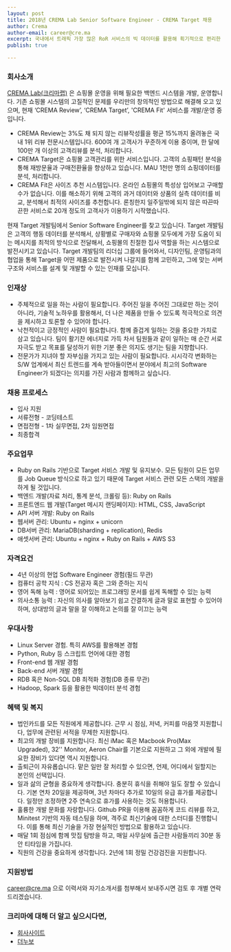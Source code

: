 ```yaml
---
layout: post
title: 2018년 CREMA Lab Senior Software Engineer - CREMA Target 채용
author: Crema
author-email: career@cre.ma
excerpt: 국내에서 트래픽 가장 많은 RoR 서비스의 빅 데이터를 활용해 획기적으로 편리한 고객 관리 시스템을 만들고 싶으신 분. 국내 이커머스 생태계를 혁신하고 싶으신 분. CREMA Lab Target 개발팀에서 Senior Software Engineer를 모십니다.
publish: true

---
```


### 회사소개

[CREMA Lab(크리마랩)](http://www.cre.ma) 은 쇼핑몰 운영을 위해 필요한 백엔드 시스템을 개발, 운영합니다. 기존 쇼핑몰 시스템의 고질적인 문제를 우리만의 창의적인 방법으로 해결해 오고 있으며, 현재 ‘CREMA Review’, ‘CREMA Target’, 'CREMA Fit' 서비스를 개발/운영 중입니다.
- CREMA Review는 3%도 채 되지 않는 리뷰작성률을 평균 15%까지 올려놓은 국내 1위 리뷰 전문시스템입니다. 600여 개 고객사가 꾸준하게 이용 중이며, 한 달에 100만 개 이상의 고객리뷰를 분석, 처리합니다.
- CREMA Target은 쇼핑몰 고객관리를 위한 서비스입니다. 고객의 쇼핑패턴 분석을 통해 재방문율과 구매전환율을 향상하고 있습니다. MAU 1천만 명의 쇼핑데이터를 분석, 처리합니다.
- CREMA Fit은 사이즈 추천 시스템입니다. 온라인 쇼핑몰의 특성상 입어보고 구매할 수가 없습니다. 이를 해소하기 위해 고객의 과거 데이터와 상품의 실측 데이터를 비교, 분석해서 최적의 사이즈를 추천합니다. 론칭한지 일주일밖에 되지 않은 따끈따끈한 서비스로 20개 정도의 고객사가 이용하기 시작했습니다.

현재 Target 개발팀에서 Senior Software Engineer를 찾고 있습니다. Target 개발팀은 고객의 행동 데이터를 분석해서, 상황별로 구매자와 쇼핑몰 모두에게 가장 도움이 되는 메시지를 최적의 방식으로 전달해서, 쇼핑몰의 친절한 집사 역할을 하는 시스템으로 발전시키고 있습니다. Target 개발팀의 리더십 그룹에 들어와서, 디자인팀, 운영팀과의 협업을 통해 Target을 어떤 제품으로 발전시켜 나갈지를 함께 고민하고, 그에 맞는 서버 구조와 서비스를 설계 및 개발할 수 있는 인재를 모십니다.

### 인재상
- 주체적으로 일을 하는 사람이 필요합니다. 주어진 일을 주어진 그대로만 하는 것이 아니라, 기술적 노하우를 활용해서, 더 나은 제품을 만들 수 있도록 적극적으로 의견을 제시하고 토론할 수 있어야 합니다.
- 낙천적이고 긍정적인 사람이 필요합니다. 함께 즐겁게 일하는 것을 중요한 가치로 삼고 있습니다. 팀이 활기찬 에너지로 가득 차서 팀원들과 같이 일하는 매 순간 서로 자극도 받고 목표를 달성하기 위한 기분 좋은 의지도 생기는 팀을 지향합니다.
- 전문가가 지녀야 할 자부심을 가지고 있는 사람이 필요합니다. 시시각각 변화하는 S/W 업계에서 최신 트렌드를 계속 받아들이면서 분야에서 최고의 Software Engineer가 되겠다는 의지를 가진 사람과 함께하고 싶습니다.

### 채용 프로세스
- 입사 지원
- 서류전형 - 코딩테스트
- 면접전형 - 1차 실무면접, 2차 임원면접
- 최종합격

### 주요업무
- Ruby on Rails 기반으로 Target 서비스 개발 및 유지보수. 모든 팀원이 모든 업무를 Job Queue 방식으로 하고 있기 때문에 Target 서비스 관련 모든 스택의 개발을 하게 될 것입니다.
- 백엔드 개발(자료 처리, 통계 분석, 크롤링 등): Ruby on Rails
- 프론트엔드 웹 개발(Target 메시지 랜딩페이지): HTML, CSS, JavaScript
- API 서버 개발: Ruby on Rails
- 웹서버 관리: Ubuntu + nginx + unicorn
- DB서버 관리: MariaDB(sharding + replication), Redis
- 애셋서버 관리: Ubuntu + nginx + Ruby on Rails + AWS S3

### 자격요건
- 4년 이상의 현업 Software Engineer 경험(필드 무관)
- 컴퓨터 공학 지식 : CS 전공자 혹은 그와 준하는 지식
- 영어 독해 능력 : 영어로 되어있는 프로그래밍 문서를 쉽게 독해할 수 있는 능력
- 의사소통 능력 : 자신의 의사를 알아보기 쉽고 간결하게 글과 말로 표현할 수 있어야 하며, 상대방의 글과 말을 잘 이해하고 논의를 잘 이끄는 능력

### 우대사항
- Linux Server 경험. 특히 AWS를 활용해본 경험
- Python, Ruby 등 스크립트 언어에 대한 경험
- Front-end 웹 개발 경험
- Back-end 서버 개발 경험
- RDB 혹은 Non-SQL DB 최적화 경험(DB 종류 무관)
- Hadoop, Spark 등을 활용한 빅데이터 분석 경험

### 혜택 및 복지
- 법인카드를 모든 직원에게 제공합니다. 근무 시 점심, 저녁, 커피를 마음껏 지원합니다, 업무에 관련된 서적을 무제한 지원합니다.
- 최고의 개발 장비를 지원합니다. 최신 iMac 혹은 Macbook Pro(Max Upgraded), 32'' Monitor, Aeron Chair를 기본으로 지원하고 그 외에 개발에 필요한 장비가 있다면 역시 지원합니다.
- 출퇴근이 자유롭습니다. 맡은 일만 잘 처리할 수 있으면, 언제, 어디에서 일할지는 본인의 선택입니다.
- 일과 삶의 균형을 중요하게 생각합니다. 충분히 휴식을 취해야 일도 잘할 수 있습니다. 기본 연차 20일을 제공하며, 3년 차마다 추가로 10일의 유급 휴가를 제공합니다. 일정만 조정하면 2주 연속으로 휴가를 사용하는 것도 허용합니다.
- 훌륭한 개발 문화를 자랑합니다. Github PR을 이용해 꼼꼼하게 코드 리뷰를 하고, Minitest 기반의 자동 테스팅을 하며, 격주로 최신기술에 대한 스터디를 진행합니다. 이를 통해 최신 기술을 가장 현실적인 방법으로 활용하고 있습니다.
- 매달 1회 점심에 함께 맛집 탐방을 하고, 매일 사무실에 출근한 사람들끼리 30분 동안 티타임을 가집니다.
- 직원의 건강을 중요하게 생각합니다. 2년에 1회 정밀 건강검진을 지원합니다.

### 지원방법
career@cre.ma 으로 이력서와 자기소개서를 첨부해서 보내주시면 검토 후 개별 연락드리겠습니다.

### 크리마에 대해 더 알고 싶으시다면,

- [회사사이트](http://www.cre.ma)
- [더누보](http://the-nuvo.com)
